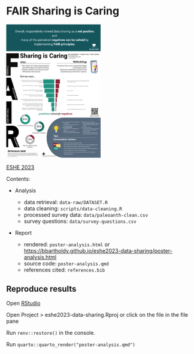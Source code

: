 # FAIR Sharing is Caring

<img src='/img/FAIR-poster.png' alt='Poster about FAIR data presented at ESHE 2023' style='width: 50%'>

[ESHE 2023](https://eshe.eu/meetings/)

Contents:

- Analysis
  + data retrieval: `data-raw/DATASET.R`
  + data cleaning: `scripts/data-cleaning.R`
  + processed survey data: `data/paleoanth-clean.csv`
  + survey questions: `data/survey-questions.csv`


- Report
  + rendered: `poster-analysis.html` or <https://bbartholdy.github.io/eshe2023-data-sharing/poster-analysis.html>
  + source code: `poster-analysis.qmd`
  + references cited: `references.bib`

## Reproduce results

Open [RStudio](https://posit.co/download/rstudio-desktop/)

Open Project > eshe2023-data-sharing.Rproj or click on the file in the file pane

Run `renv::restore()` in the console.

Run `quarto::quarto_render("poster-analysis.qmd")`
